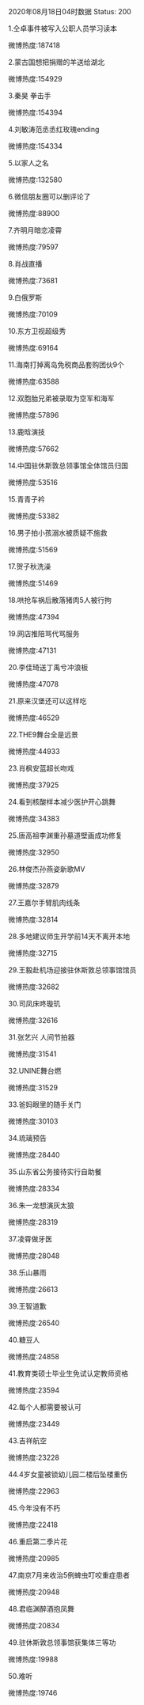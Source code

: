 2020年08月18日04时数据
Status: 200

1.仝卓事件被写入公职人员学习读本

微博热度:187418

2.蒙古国想把捐赠的羊送给湖北

微博热度:154929

3.秦昊 拳击手

微博热度:154394

4.刘敏涛范丞丞红玫瑰ending

微博热度:154334

5.以家人之名

微博热度:132580

6.微信朋友圈可以删评论了

微博热度:88900

7.齐明月暗恋凌霄

微博热度:79597

8.肖战直播

微博热度:73681

9.白俄罗斯

微博热度:70109

10.东方卫视超级秀

微博热度:69164

11.海南打掉离岛免税商品套购团伙9个

微博热度:63588

12.双胞胎兄弟被录取为空军和海军

微博热度:57896

13.鹿晗演技

微博热度:57662

14.中国驻休斯敦总领事馆全体馆员归国

微博热度:53516

15.青青子衿

微博热度:53382

16.男子拍小孩溺水被质疑不施救

微博热度:51569

17.贺子秋洗澡

微博热度:51469

18.哄抢车祸后散落猪肉5人被行拘

微博热度:47394

19.网店推陪骂代骂服务

微博热度:47131

20.李佳琦送丁禹兮冲浪板

微博热度:47078

21.原来汉堡还可以这样吃

微博热度:46529

22.THE9舞台全是远景

微博热度:44933

23.肖枫安蓝超长吻戏

微博热度:37925

24.看到核酸样本减少医护开心跳舞

微博热度:34383

25.唐高祖李渊重孙墓道壁画成功修复

微博热度:32950

26.林俊杰孙燕姿新歌MV

微博热度:32879

27.王嘉尔手臂肌肉线条

微博热度:32814

28.多地建议师生开学前14天不离开本地

微博热度:32715

29.王毅赴机场迎接驻休斯敦总领事馆馆员

微博热度:32682

30.司凤床咚璇玑

微博热度:32616

31.张艺兴 人间节拍器

微博热度:31541

32.UNINE舞台燃

微博热度:31529

33.爸妈眼里的随手关门

微博热度:30103

34.琉璃预告

微博热度:28440

35.山东省公务接待实行自助餐

微博热度:28334

36.朱一龙想演灰太狼

微博热度:28319

37.凌霄做牙医

微博热度:28048

38.乐山暴雨

微博热度:26613

39.王智道歉

微博热度:26540

40.糖豆人

微博热度:24858

41.教育类硕士毕业生免试认定教师资格

微博热度:23594

42.每个人都需要被认可

微博热度:23449

43.吉祥航空

微博热度:23228

44.4岁女童被锁幼儿园二楼后坠楼重伤

微博热度:22963

45.今年没有不朽

微博热度:22418

46.重启第二季片花

微博热度:20985

47.南京7月来收治5例蜱虫叮咬重症患者

微博热度:20948

48.君临渊醉酒抱凤舞

微博热度:20834

49.驻休斯敦总领事馆获集体三等功

微博热度:19988

50.难听

微博热度:19746

